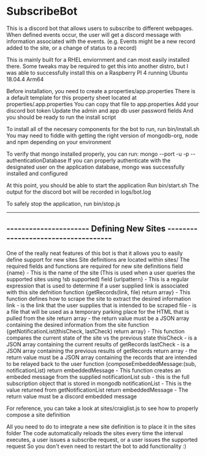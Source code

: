 # SubscribeBot
This is a discord bot that allows users to subscribe to different webpages.  When defined events occur, the user will get a discord message with information associated with the events.  (e.g. Events might be a new record added to the site, or a change of status to a record)

This is mainly built for a RHEL enviornment and can most easily installed there.
Some tweaks may be required to get this into another distro, but I was able to successfully install this on a Raspberry PI 4 running Ubuntu 18.04.4 Arm64

Before installation, you need to create a properties/app.properties
There is a default template for this property sheet located at properties/.app.properties
You can copy that file to app.properties
Add your discord bot token
Update the admin and app db user password fields
And you should be ready to run the install script

To install all of the necesary components for the bot to run, run bin/install.sh
You may need to fiddle with getting the right version of mongodb-org, node and npm depending on your environment

To verify that mongo installed properly, you can run:
mongo --port <your port> -u <your app user username> -p <your app user password> --authenticationDatabase <your application database name>
If you can properly authenticate with the designated user on the application database, mongo was successfully installed and configured

At this point, you should be able to start the application
Run bin/start.sh
The output for the discord bot will be recorded in logs/bot.log

To safely stop the application, run bin/stop.js

------------------------------------------------------------------------------
---------------------- Defining New Sites ------------------------------------
------------------------------------------------------------------------------

One of the really neat features of this bot is that it allows you to easily define support for new sites
Site definitions are located within sites/
The required fields and functions are required for new site definitions
    field {name} - This is the name of the site (This is used when a user queries the supported sites using !sb supported)
    field {urlpattern} - This is a regular expression that is used to determine if a user supplied link is associated with this site defnition
    function {getRecords(link, file) return array} - This function defines how to scrape the site to extract the desired information
        link - is the link that the user supplies that is intended to be scraped
        file - is a file that will be used as a temporary parking place for the HTML that is pulled from the site
        return array - the return value must be a JSON array containing the desired information from the site
    function {getNotificationList(thisCheck, lastCheck) return array} - This function compares the current state of the site vs the previous state
        thisCheck - is a JSON array containing the current results of getRecords
        lastCheck - is a JSON array containing the previous results of getRecords
        return array - the return value must be a JSON array containing the records that are intended to be relayed back to the user
    function {composeEmbeddedMessage:(sub, notificationList) return embeddedMessage - This function creates an embeded message from the supplied notificationList
        sub - this is the full subscription object that is stored in mongodb
        notificationList - This is the value returned from getNotificationList
        return embeddedMessage - The return value must be a discord embedded message

For reference, you can take a look at sites/craiglist.js to see how to properly compose a site definition

All you need to do to integrate a new site definition is to place it in the sites folder
The code automatically reloads the sites every time the interval executes, a user issues a subscribe request, or a user issues the supported request
So you don't even need to restart the bot to add functionality :)
